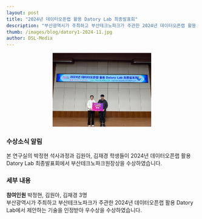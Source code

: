 ```yaml
---
layout: post
title: "2024년 데이터오픈랩 활용 Datory Lab 최종발표회"
description: "부산광역시가 주최하고 부산테크노파크가 주관한 2024년 데이터오픈랩 활용 Datory Lab에서 제안하는 기술을 인정받아 우수상을 수상하였습니다."
thumb: /images/blog/datory1-2024-11.jpg
author: DSL-Media
---
```


<div align='center'>
<figure> 
    <img src="/images/blog/datory1-2024-11.jpg" alt="부산테크노파크원장상" style="width:260px; height:auto;">
    <figcaption align='center'> </figcaption>
</figure>
</div>


### 수상소식 알림
본 연구실의 박정현 석사과정과 김원아, 김재경 학생들이 2024년 데이터오픈랩 활용 Datory Lab 최종발표회에서 부산테크노파크원장상을 수상하였습니다.

### 세부 내용

**참여인원** 박정현, 김원아, 김재경 3명  
부산광역시가 주최하고 부산테크노파크가 주관한 2024년 데이터오픈랩 활용 Datory Lab에서 제안하는 기술을 인정받아 우수상을 수상하였습니다.
